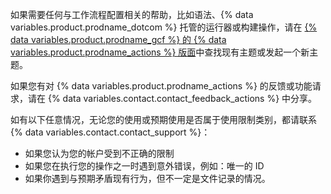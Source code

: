 如果需要任何与工作流程配置相关的帮助，比如语法、{% data variables.product.prodname_dotcom %} 托管的运行器或构建操作，请在 [{% data variables.product.prodname_gcf %} 的 {% data variables.product.prodname_actions %} 版面](https://github.community/c/github-actions)中查找现有主题或发起一个新主题。

如果您有对 {% data variables.product.prodname_actions %} 的反馈或功能请求，请在 {% data variables.contact.contact_feedback_actions %} 中分享。

如有以下任意情况，无论您的使用或预期使用是否属于使用限制类别，都请联系 {% data variables.contact.contact_support %}：

* 如果您认为您的帐户受到不正确的限制
* 如果您在执行您的操作之一时遇到意外错误，例如：唯一的 ID
* 如果你遇到与预期矛盾现有行为，但不一定是文件记录的情况。
